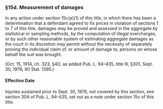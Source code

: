 ### §15d. Measurement of damages ###

In any action under section 15c(a)(1) of this title, in which there has been a determination that a defendant agreed to fix prices in violation of sections 1 to 7 of this title, damages may be proved and assessed in the aggregate by statistical or sampling methods, by the computation of illegal overcharges, or by such other reasonable system of estimating aggregate damages as the court in its discretion may permit without the necessity of separately proving the individual claim of, or amount of damage to, persons on whose behalf the suit was brought.

(Oct. 15, 1914, ch. 323, §4D, as added Pub. L. 94–435, title III, §301, Sept. 30, 1976, 90 Stat. 1395.)

#### Effective Date ####

Injuries sustained prior to Sept. 30, 1976, not covered by this section, see section 304 of Pub. L. 94–435, set out as a note under section 15c of this title.